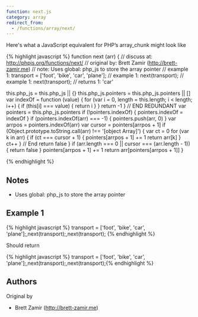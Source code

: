 ```yaml
---
function: next.js
category: array
redirect_from:
  - /functions/array/next/
---
```


<!-- WARNING! This file is auto generated by `npm run web:inject`, do not edit by hand -->

Here's what a JavaScript equivalent for PHP’s array_chunk might look like

{% highlight javascript %}
function next (arr) {
  //  discuss at: http://phpjs.org/functions/next/
  // original by: Brett Zamir (http://brett-zamir.me)
  //        note: Uses global: php_js to store the array pointer
  //   example 1: transport = ['foot', 'bike', 'car', 'plane'];
  //   example 1: next(transport);
  //   example 1: next(transport);
  //   returns 1: 'car'

  this.php_js = this.php_js || {}
  this.php_js.pointers = this.php_js.pointers || []
  var indexOf = function (value) {
    for (var i = 0, length = this.length; i < length; i++) {
      if (this[i] === value) {
        return i
      }
    }
    return -1
  }
  // END REDUNDANT
  var pointers = this.php_js.pointers
  if (!pointers.indexOf) {
    pointers.indexOf = indexOf
  }
  if (pointers.indexOf(arr) === -1) {
    pointers.push(arr, 0)
  }
  var arrpos = pointers.indexOf(arr)
  var cursor = pointers[arrpos + 1]
  if (Object.prototype.toString.call(arr) !== '[object Array]') {
    var ct = 0
    for (var k in arr) {
      if (ct === cursor + 1) {
        pointers[arrpos + 1] += 1
        return arr[k]
      }
      ct++
    }
    // End
    return false
  }
  if (arr.length === 0 || cursor === (arr.length - 1)) {
    return false
  }
  pointers[arrpos + 1] += 1
  return arr[pointers[arrpos + 1]]
}

{% endhighlight %}

## Notes
- Uses global: php_js to store the array pointer

## Example 1

{% highlight javascript %}
transport = ['foot', 'bike', 'car', 'plane'];,next(transport);,next(transport);
{% endhighlight %}

Should return

{% highlight javascript %}
transport = ['foot', 'bike', 'car', 'plane'];,next(transport);,next(transport);{% endhighlight %}


## Authors


Original by

- Brett Zamir (http://brett-zamir.me)

